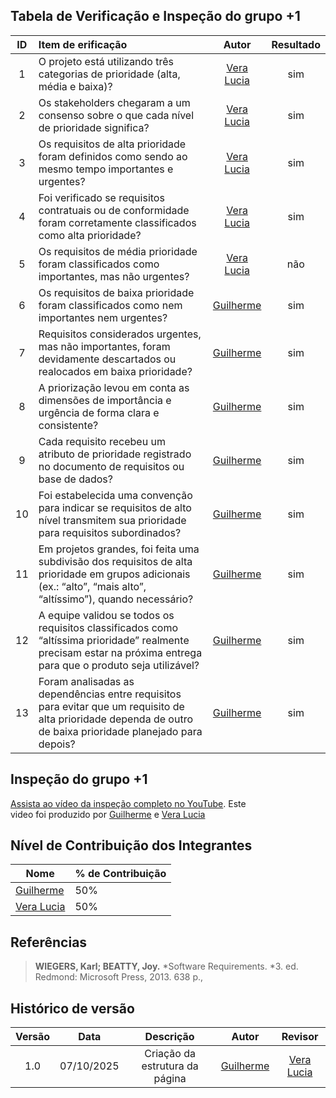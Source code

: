 ## Tabela de Verificação e Inspeção do grupo +1

| ID  | Item de erificação                                                                                                                                                |                         Autor                         | Resultado |
| :-: | :---------------------------------------------------------------------------------------------------------------------------------------------------------------- | :---------------------------------------------------: | :-------: |
|  1  | O projeto está utilizando três categorias de prioridade (alta, média e baixa)?                                                                                    |     [Vera Lucia](https://github.com/verabelucia)      |    sim    |
|  2  | Os stakeholders chegaram a um consenso sobre o que cada nível de prioridade significa?                                                                            |     [Vera Lucia](https://github.com/verabelucia)      |    sim    |
|  3  | Os requisitos de alta prioridade foram definidos como sendo ao mesmo tempo importantes e urgentes?                                                                |     [Vera Lucia](https://github.com/verabelucia)      |    sim    |
|  4  | Foi verificado se requisitos contratuais ou de conformidade foram corretamente classificados como alta prioridade?                                                |     [Vera Lucia](https://github.com/verabelucia)      |    sim    |
|  5  | Os requisitos de média prioridade foram classificados como importantes, mas não urgentes?                                                                         |     [Vera Lucia](https://github.com/verabelucia)      |    não    |
|  6  | Os requisitos de baixa prioridade foram classificados como nem importantes nem urgentes?                                                                          | [Guilherme](https://github.com/GuilhermeOliveira1327) |    sim    |
|  7  | Requisitos considerados urgentes, mas não importantes, foram devidamente descartados ou realocados em baixa prioridade?                                           | [Guilherme](https://github.com/GuilhermeOliveira1327) |    sim    |
|  8  | A priorização levou em conta as dimensões de importância e urgência de forma clara e consistente?                                                                 | [Guilherme](https://github.com/GuilhermeOliveira1327) |    sim    |
|  9  | Cada requisito recebeu um atributo de prioridade registrado no documento de requisitos ou base de dados?                                                          | [Guilherme](https://github.com/GuilhermeOliveira1327) |    sim    |
| 10  | Foi estabelecida uma convenção para indicar se requisitos de alto nível transmitem sua prioridade para requisitos subordinados?                                   | [Guilherme](https://github.com/GuilhermeOliveira1327) |    sim    |
| 11  | Em projetos grandes, foi feita uma subdivisão dos requisitos de alta prioridade em grupos adicionais (ex.: “alto”, “mais alto”, “altíssimo”), quando necessário?  | [Guilherme](https://github.com/GuilhermeOliveira1327) |    sim    |
| 12  | A equipe validou se todos os requisitos classificados como “altíssima prioridade” realmente precisam estar na próxima entrega para que o produto seja utilizável? | [Guilherme](https://github.com/GuilhermeOliveira1327) |    sim    |
| 13  | Foram analisadas as dependências entre requisitos para evitar que um requisito de alta prioridade dependa de outro de baixa prioridade planejado para depois?     | [Guilherme](https://github.com/GuilhermeOliveira1327) |    sim    |

## Inspeção do grupo +1

[Assista ao vídeo da inspeção completo no YouTube](https://youtu.be/fInotIcIkKg). Este video foi produzido por [Guilherme](https://github.com/GuilhermeOliveira1327) e [Vera Lucia](https://github.com/verabelucia)

## Nível de Contribuição dos Integrantes

| Nome            | % de Contribuição |
|-----------------|-------------------|
|  [Guilherme](https://github.com/GuilhermeOliveira1327)|     50%          |
|  [Vera Lucia](https://github.com/verabelucia)  |      50%         |

## Referências

> **WIEGERS, Karl; BEATTY, Joy.** *Software Requirements. *3. ed. Redmond: Microsoft Press, 2013. 638 p.,

## Histórico de versão

| Versão |    Data    |                   Descrição                   |                    Autor                     |                        Revisor                        |
| :----: | :--------: | :-------------------------------------------: | :------------------------------------------: | :---------------------------------------------------: |
|  1.0   | 07/10/2025 |        Criação da estrutura da página         | [Guilherme](https://github.com/GuilhermeOliveira1327) | [Vera Lucia](https://github.com/verabelucia)  |